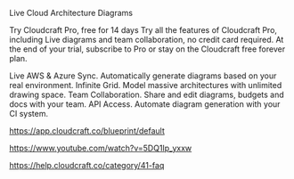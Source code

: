 Live Cloud Architecture Diagrams

Try Cloudcraft Pro, free for 14 days
Try all the features of Cloudcraft Pro, including Live diagrams and team collaboration, no credit card required. At the end of your trial, subscribe to Pro or stay on the Cloudcraft free forever plan.

Live AWS & Azure Sync. Automatically generate diagrams based on your real environment.
Infinite Grid. Model massive architectures with unlimited drawing space.
Team Collaboration. Share and edit diagrams, budgets and docs with your team.
API Access. Automate diagram generation with your CI system.

https://app.cloudcraft.co/blueprint/default


https://www.youtube.com/watch?v=5DQ1Ip_yxxw

https://help.cloudcraft.co/category/41-faq

 